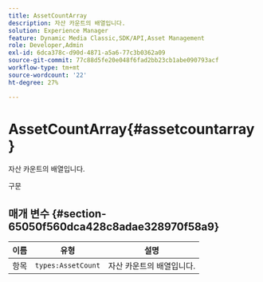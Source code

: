 ```yaml
---
title: AssetCountArray
description: 자산 카운트의 배열입니다.
solution: Experience Manager
feature: Dynamic Media Classic,SDK/API,Asset Management
role: Developer,Admin
exl-id: 6dca378c-d90d-4871-a5a6-77c3b0362a09
source-git-commit: 77c88d5fe20e048f6fad2bb23cb1abe090793acf
workflow-type: tm+mt
source-wordcount: '22'
ht-degree: 27%

---
```


# AssetCountArray{#assetcountarray}

자산 카운트의 배열입니다.

구문

## 매개 변수 {#section-65050f560dca428c8adae328970f58a9}

| 이름 | 유형 | 설명 |
|---|---|---|
| 항목 | `types:AssetCount` | 자산 카운트의 배열입니다. |
